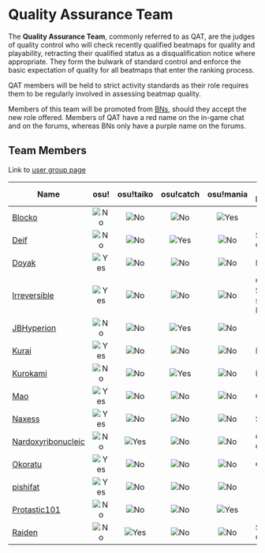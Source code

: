 # Quality Assurance Team

The **Quality Assurance Team**, commonly referred to as QAT, are the judges of quality control who will check recently qualified beatmaps for quality and playability, retracting their qualified status as a disqualification notice where appropriate. They form the bulwark of standard control and enforce the basic expectation of quality for all beatmaps that enter the ranking process.

QAT members will be held to strict activity standards as their role requires them to be regularly involved in assessing beatmap quality.

Members of this team will be promoted from [BNs](/wiki/People/Beatmap_Nominators/), should they accept the new role offered. Members of QAT have a red name on the in-game chat and on the forums, whereas BNs only have a purple name on the forums.

## Team Members

Link to [user group page](https://osu.ppy.sh/groups/7)

| Name                                              |                osu!                 |              osu!taiko              |              osu!catch              |              osu!mania              | Additional Languages       |
| ------------------------------------------------- |:-----------------------------------:|:-----------------------------------:|:-----------------------------------:|:-----------------------------------:| -------------------------- |
| [Blocko](https://osu.ppy.sh/u/4075092)            | ![No](/wiki/shared/false.png "No")  | ![No](/wiki/shared/false.png "No")  | ![No](/wiki/shared/false.png "No")  | ![Yes](/wiki/shared/true.png "Yes") |                            |
| [Deif](https://osu.ppy.sh/u/318565)               | ![No](/wiki/shared/false.png "No")  | ![No](/wiki/shared/false.png "No")  | ![Yes](/wiki/shared/true.png "Yes") | ![No](/wiki/shared/false.png "No")  | Spanish, German            |
| [Doyak](https://osu.ppy.sh/u/2046893)             | ![Yes](/wiki/shared/true.png "Yes") | ![No](/wiki/shared/false.png "No")  | ![No](/wiki/shared/false.png "No")  | ![No](/wiki/shared/false.png "No")  | Korean                     |
| [Irreversible](https://osu.ppy.sh/u/1287964)      | ![Yes](/wiki/shared/true.png "Yes") | ![No](/wiki/shared/false.png "No")  | ![No](/wiki/shared/false.png "No")  | ![No](/wiki/shared/false.png "No")  | German, Swiss, some French |
| [JBHyperion](https://osu.ppy.sh/u/4879508)        | ![No](/wiki/shared/false.png "No")  | ![No](/wiki/shared/false.png "No")  | ![Yes](/wiki/shared/true.png "Yes") | ![No](/wiki/shared/false.png "No")  |                            |
| [Kurai](https://osu.ppy.sh/u/77089)               | ![Yes](/wiki/shared/true.png "Yes") | ![No](/wiki/shared/false.png "No")  | ![No](/wiki/shared/false.png "No")  | ![No](/wiki/shared/false.png "No")  | French                     |
| [Kurokami](https://osu.ppy.sh/u/260933)           | ![No](/wiki/shared/false.png "No")  | ![No](/wiki/shared/false.png "No")  | ![Yes](/wiki/shared/true.png "Yes") | ![No](/wiki/shared/false.png "No")  | Hungarian                  |
| [Mao](https://osu.ppy.sh/u/2204515)               | ![Yes](/wiki/shared/true.png "Yes") | ![No](/wiki/shared/false.png "No")  | ![No](/wiki/shared/false.png "No")  | ![No](/wiki/shared/false.png "No")  | German                     |
| [Naxess](https://osu.ppy.sh/u/8129817)            | ![Yes](/wiki/shared/true.png "Yes") | ![No](/wiki/shared/false.png "No")  | ![No](/wiki/shared/false.png "No")  | ![No](/wiki/shared/false.png "No")  | Swedish                    |
| [Nardoxyribonucleic](https://osu.ppy.sh/u/876419) | ![No](/wiki/shared/false.png "No")  | ![Yes](/wiki/shared/true.png "Yes") | ![No](/wiki/shared/false.png "No")  | ![No](/wiki/shared/false.png "No")  | Chinese, Cantonese         |
| [Okoratu](https://osu.ppy.sh/u/1623405)           | ![Yes](/wiki/shared/true.png "Yes") | ![No](/wiki/shared/false.png "No")  | ![No](/wiki/shared/false.png "No")  | ![No](/wiki/shared/false.png "No")  | German                     |
| [pishifat](https://osu.ppy.sh/u/3178418)          | ![Yes](/wiki/shared/true.png "Yes") | ![No](/wiki/shared/false.png "No")  | ![No](/wiki/shared/false.png "No")  | ![No](/wiki/shared/false.png "No")  |                            |
| [Protastic101](https://osu.ppy.sh/u/6712747)      | ![No](/wiki/shared/false.png "No")  | ![No](/wiki/shared/false.png "No")  | ![No](/wiki/shared/false.png "No")  | ![Yes](/wiki/shared/true.png "Yes") |                            |
| [Raiden](https://osu.ppy.sh/u/2239480)            | ![No](/wiki/shared/false.png "No")  | ![Yes](/wiki/shared/true.png "Yes") | ![No](/wiki/shared/false.png "No")  | ![No](/wiki/shared/false.png "No")  | Spanish, Catalan           |